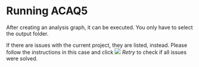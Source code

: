 # Running ACAQ5

After creating an analysis graph, it can be executed. You only have to select 
the output folder.

If there are issues with the current project, they are listed, instead. Please
follow the instructions in this case and click ![](image://icons/refresh.png) *Retry* to
check if all issues were solved.
